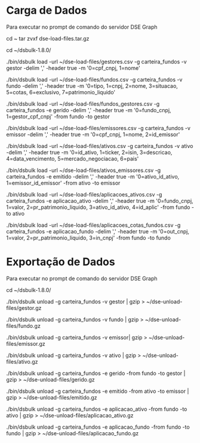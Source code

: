 # Carga de Dados

Para executar no prompt de comando do servidor DSE Graph

cd ~
tar zvxf dse-load-files.tar.gz

cd ~/dsbulk-1.8.0/

./bin/dsbulk load -url ~/dse-load-files/gestores.csv -g carteira_fundos -v gestor -delim ',' -header true -m '0=cpf_cnpj, 1=nome'

./bin/dsbulk load -url ~/dse-load-files/fundos.csv -g carteira_fundos -v fundo -delim ',' -header true -m '0=tipo, 1=cnpj, 2=nome, 3=situacao, 5=cotas, 6=exclusivo, 7=patrimonio_liquido'

./bin/dsbulk load -url ~/dse-load-files/fundos_gestores.csv -g carteira_fundos -e gerido -delim ',' -header true -m '0=fundo_cnpj, 1=gestor_cpf_cnpj' -from fundo -to gestor

./bin/dsbulk load -url ~/dse-load-files/emissores.csv -g carteira_fundos -v emissor -delim ',' -header true -m '0=cpf_cnpj, 1=nome, 2=id_emissor'

./bin/dsbulk load -url ~/dse-load-files/ativos.csv -g carteira_fundos -v ativo -delim ',' -header true -m '0=id_ativo, 1=ticker, 2=isin, 3=descricao, 4=data_vencimento, 5=mercado_negociacao, 6=pais'

./bin/dsbulk load -url ~/dse-load-files/ativos_emissores.csv -g carteira_fundos -e emitido -delim ',' -header true -m '0=ativo_id_ativo, 1=emissor_id_emissor' -from ativo -to emissor

./bin/dsbulk load -url ~/dse-load-files/aplicacoes_ativos.csv -g carteira_fundos -e aplicacao_ativo -delim ',' -header true -m '0=fundo_cnpj, 1=valor, 2=pr_patrimonio_liquido, 3=ativo_id_ativo, 4=id_aplic' -from fundo -to ativo

./bin/dsbulk load -url ~/dse-load-files/aplicacoes_cotas_fundos.csv -g carteira_fundos -e aplicacao_fundo -delim ',' -header true -m '0=out_cnpj, 1=valor, 2=pr_patrimonio_liquido, 3=in_cnpj' -from fundo -to fundo

# Exportação de Dados

Para executar no prompt de comando do servidor DSE Graph

cd ~/dsbulk-1.8.0/

./bin/dsbulk unload -g carteira_fundos -v gestor | gzip > ~/dse-unload-files/gestor.gz

./bin/dsbulk unload -g carteira_fundos -v fundo | gzip > ~/dse-unload-files/fundo.gz

./bin/dsbulk unload -g carteira_fundos -v emissor| gzip > ~/dse-unload-files/emissor.gz

./bin/dsbulk unload -g carteira_fundos -v ativo | gzip > ~/dse-unload-files/ativo.gz

./bin/dsbulk unload -g carteira_fundos -e gerido -from fundo -to gestor | gzip > ~/dse-unload-files/gerido.gz

./bin/dsbulk unload -g carteira_fundos -e emitido -from ativo -to emissor | gzip > ~/dse-unload-files/emitido.gz

./bin/dsbulk unload -g carteira_fundos -e aplicacao_ativo -from fundo -to ativo | gzip > ~/dse-unload-files/aplicacao_ativo.gz

./bin/dsbulk unload -g carteira_fundos -e aplicacao_fundo -from fundo -to fundo | gzip > ~/dse-unload-files/aplicacao_fundo.gz